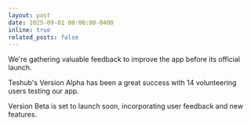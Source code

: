```yaml
---
layout: post
date: 2025-09-01 00:00:00-0400
inline: true
related_posts: false
---
```


We're gathering valuable feedback to improve the app before its official launch.

Teshub's Version Alpha has been a great success with 14 volunteering users testing our app.

Version Beta is set to launch soon, incorporating user feedback and new features.
